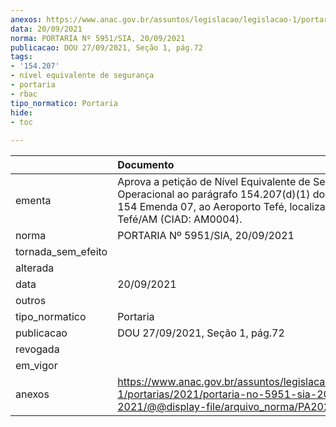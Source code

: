 ```yaml
---
anexos: https://www.anac.gov.br/assuntos/legislacao/legislacao-1/portarias/2021/portaria-no-5951-sia-20-09-2021/@@display-file/arquivo_norma/PA2021-5951.pdf
data: 20/09/2021
norma: PORTARIA Nº 5951/SIA, 20/09/2021
publicacao: DOU 27/09/2021, Seção 1, pág.72
tags:
- '154.207'
- nível equivalente de segurança
- portaria
- rbac
tipo_normatico: Portaria
hide: 
- toc 
 
---
```


|                    | Documento                                                                                                                                                                    |
|:-------------------|:-----------------------------------------------------------------------------------------------------------------------------------------------------------------------------|
| ementa             | Aprova a petição de Nível Equivalente de Segurança Operacional ao parágrafo 154.207(d)(1) do RBAC nº 154 Emenda 07, ao Aeroporto Tefé, localizado em Tefé/AM (CIAD: AM0004). |
| norma              | PORTARIA Nº 5951/SIA, 20/09/2021                                                                                                                                             |
| tornada_sem_efeito |                                                                                                                                                                              |
| alterada           |                                                                                                                                                                              |
| data               | 20/09/2021                                                                                                                                                                   |
| outros             |                                                                                                                                                                              |
| tipo_normatico     | Portaria                                                                                                                                                                     |
| publicacao         | DOU 27/09/2021, Seção 1, pág.72                                                                                                                                              |
| revogada           |                                                                                                                                                                              |
| em_vigor           |                                                                                                                                                                              |
| anexos             | https://www.anac.gov.br/assuntos/legislacao/legislacao-1/portarias/2021/portaria-no-5951-sia-20-09-2021/@@display-file/arquivo_norma/PA2021-5951.pdf                         |